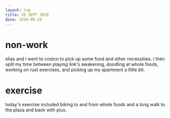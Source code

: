 ```yaml
---
layout: log
title: 28 SEPT 2019
date: 2019-09-28
---
```


# non-work

elias and i went to costco to pick up some food and other necessities. i then split my time between playing link's awakening, doodling at whole foods, working on rust exercises, and picking up my apartment a little bit.

# exercise

today's exercise included biking to and from whole foods and a long walk to the plaza and back with pius.
